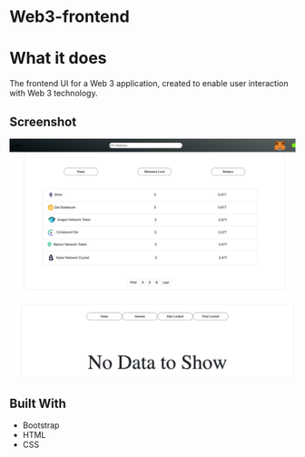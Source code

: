 # Web3-frontend

# What it does  
  
The frontend UI for a Web 3 application, created to enable user interaction with Web 3 technology. 
  
## Screenshot

![screenshot](/smart_contract_ui.png)


## Built With  
  
- Bootstrap
- HTML
- CSS


